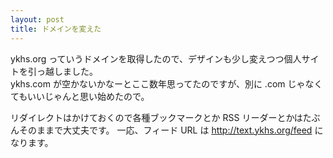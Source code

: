 ```yaml
---
layout: post
title: ドメインを変えた
---
```


ykhs.org っていうドメインを取得したので、デザインも少し変えつつ個人サイトを引っ越しました。  
ykhs.com が空かないかなーとここ数年思ってたのですが、別に .com じゃなくてもいいじゃんと思い始めたので。

リダイレクトはかけておくので各種ブックマークとか RSS リーダーとかはたぶんそのままで大丈夫です。
一応、フィード URL は <http://text.ykhs.org/feed> になります。

